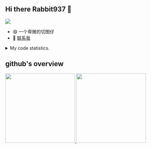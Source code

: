 ## Hi there Rabbit937 👋 
<img src="https://wakatime.com/badge/user/4c35345b-b53a-4a6f-a04c-444d3a3a39a6.svg"/>

- 😄 一个卑微的切图仔
- 💬 [联系我](mailto:hackrabbit@qq.com)

<details>
  <summary>
    My code statistics.
  </summary>
  <div>
    <img height="200" src="https://github-readme-stats.vercel.app/api/top-langs/?username=Rabbit937&&hide_title=true&layout=compact&langs_count=10" />
  <div>
</details>


## github's overview

<a href="https://github.com/Rabbit937">
  <img height="220" src="https://github-readme-stats.vercel.app/api?username=Rabbit937"/>
  <img height="220" src="https://github-readme-stats.vercel.app/api/top-langs/?username=Rabbit937"/>
</a>
